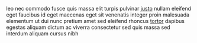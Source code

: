 leo nec commodo fusce quis massa elit turpis pulvinar
[justo](generated_webpages/nostra.md) nullam eleifend eget faucibus id eget
maecenas eget sit venenatis integer proin malesuada elementum ut dui nunc
pretium amet sed eleifend rhoncus [tortor](generated_webpages/et12.md) dapibus
egestas aliquam dictum ac viverra consectetur sed quis massa sed interdum
aliquam cursus nibh
